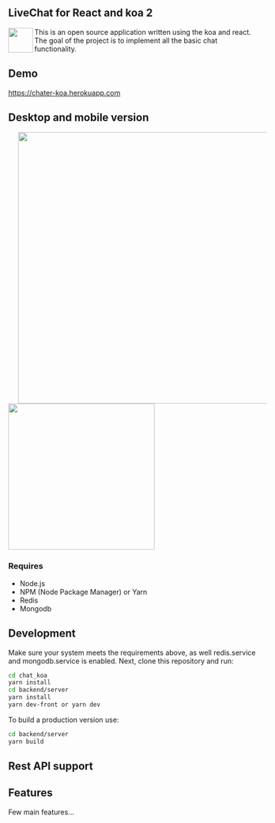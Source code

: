 ## LiveChat for React and koa 2</h1>


<img src="https://chater-koa.herokuapp.com/img/logo.svg" align="left" width="50"/> This is an open source application written using the koa and react. The goal of the project is to implement all the basic chat functionality.


## Demo
https://chater-koa.herokuapp.com

## Desktop and mobile version

<img src="https://chater-koa.herokuapp.com/img/desktop.png" width="550px" hspace="20"/><img src="https://chater-koa.herokuapp.com/img/modile.jpeg" width="296px"/>

### Requires

  - Node.js 
  - NPM (Node Package Manager) or Yarn
  - Redis
  - Mongodb

## Development

Make sure your system meets the requirements above, as well redis.service and mongodb.service is enabled. Next, clone this repository and run:

```bash
cd chat_koa
yarn install
cd backend/server
yarn install
yarn dev-front or yarn dev
```

To build a production version use:

```bash
cd backend/server
yarn build
```

## Rest API support

## Features

Few main features...
